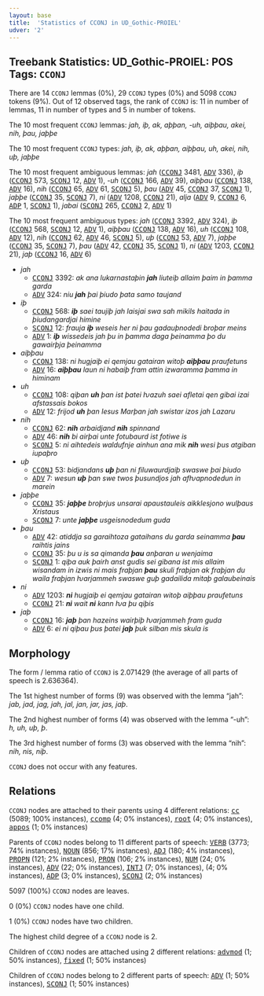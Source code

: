 ```yaml
---
layout: base
title:  'Statistics of CCONJ in UD_Gothic-PROIEL'
udver: '2'
---
```


## Treebank Statistics: UD_Gothic-PROIEL: POS Tags: `CCONJ`

There are 14 `CCONJ` lemmas (0%), 29 `CCONJ` types (0%) and 5098 `CCONJ` tokens (9%).
Out of 12 observed tags, the rank of `CCONJ` is: 11 in number of lemmas, 11 in number of types and 5 in number of tokens.

The 10 most frequent `CCONJ` lemmas: <em>jah, iþ, ak, aþþan, -uh, aiþþau, akei, nih, þau, jaþþe</em>

The 10 most frequent `CCONJ` types:  <em>jah, iþ, ak, aþþan, aiþþau, uh, akei, nih, uþ, jaþþe</em>

The 10 most frequent ambiguous lemmas: <em>jah</em> (<tt><a href="got_proiel-pos-CCONJ.html">CCONJ</a></tt> 3481, <tt><a href="got_proiel-pos-ADV.html">ADV</a></tt> 336), <em>iþ</em> (<tt><a href="got_proiel-pos-CCONJ.html">CCONJ</a></tt> 573, <tt><a href="got_proiel-pos-SCONJ.html">SCONJ</a></tt> 12, <tt><a href="got_proiel-pos-ADV.html">ADV</a></tt> 1), <em>-uh</em> (<tt><a href="got_proiel-pos-CCONJ.html">CCONJ</a></tt> 166, <tt><a href="got_proiel-pos-ADV.html">ADV</a></tt> 39), <em>aiþþau</em> (<tt><a href="got_proiel-pos-CCONJ.html">CCONJ</a></tt> 138, <tt><a href="got_proiel-pos-ADV.html">ADV</a></tt> 16), <em>nih</em> (<tt><a href="got_proiel-pos-CCONJ.html">CCONJ</a></tt> 65, <tt><a href="got_proiel-pos-ADV.html">ADV</a></tt> 61, <tt><a href="got_proiel-pos-SCONJ.html">SCONJ</a></tt> 5), <em>þau</em> (<tt><a href="got_proiel-pos-ADV.html">ADV</a></tt> 45, <tt><a href="got_proiel-pos-CCONJ.html">CCONJ</a></tt> 37, <tt><a href="got_proiel-pos-SCONJ.html">SCONJ</a></tt> 1), <em>jaþþe</em> (<tt><a href="got_proiel-pos-CCONJ.html">CCONJ</a></tt> 35, <tt><a href="got_proiel-pos-SCONJ.html">SCONJ</a></tt> 7), <em>ni</em> (<tt><a href="got_proiel-pos-ADV.html">ADV</a></tt> 1208, <tt><a href="got_proiel-pos-CCONJ.html">CCONJ</a></tt> 21), <em>alja</em> (<tt><a href="got_proiel-pos-ADV.html">ADV</a></tt> 9, <tt><a href="got_proiel-pos-CCONJ.html">CCONJ</a></tt> 6, <tt><a href="got_proiel-pos-ADP.html">ADP</a></tt> 1, <tt><a href="got_proiel-pos-SCONJ.html">SCONJ</a></tt> 1), <em>jabai</em> (<tt><a href="got_proiel-pos-SCONJ.html">SCONJ</a></tt> 265, <tt><a href="got_proiel-pos-CCONJ.html">CCONJ</a></tt> 2, <tt><a href="got_proiel-pos-ADV.html">ADV</a></tt> 1)

The 10 most frequent ambiguous types:  <em>jah</em> (<tt><a href="got_proiel-pos-CCONJ.html">CCONJ</a></tt> 3392, <tt><a href="got_proiel-pos-ADV.html">ADV</a></tt> 324), <em>iþ</em> (<tt><a href="got_proiel-pos-CCONJ.html">CCONJ</a></tt> 568, <tt><a href="got_proiel-pos-SCONJ.html">SCONJ</a></tt> 12, <tt><a href="got_proiel-pos-ADV.html">ADV</a></tt> 1), <em>aiþþau</em> (<tt><a href="got_proiel-pos-CCONJ.html">CCONJ</a></tt> 138, <tt><a href="got_proiel-pos-ADV.html">ADV</a></tt> 16), <em>uh</em> (<tt><a href="got_proiel-pos-CCONJ.html">CCONJ</a></tt> 108, <tt><a href="got_proiel-pos-ADV.html">ADV</a></tt> 12), <em>nih</em> (<tt><a href="got_proiel-pos-CCONJ.html">CCONJ</a></tt> 62, <tt><a href="got_proiel-pos-ADV.html">ADV</a></tt> 46, <tt><a href="got_proiel-pos-SCONJ.html">SCONJ</a></tt> 5), <em>uþ</em> (<tt><a href="got_proiel-pos-CCONJ.html">CCONJ</a></tt> 53, <tt><a href="got_proiel-pos-ADV.html">ADV</a></tt> 7), <em>jaþþe</em> (<tt><a href="got_proiel-pos-CCONJ.html">CCONJ</a></tt> 35, <tt><a href="got_proiel-pos-SCONJ.html">SCONJ</a></tt> 7), <em>þau</em> (<tt><a href="got_proiel-pos-ADV.html">ADV</a></tt> 42, <tt><a href="got_proiel-pos-CCONJ.html">CCONJ</a></tt> 35, <tt><a href="got_proiel-pos-SCONJ.html">SCONJ</a></tt> 1), <em>ni</em> (<tt><a href="got_proiel-pos-ADV.html">ADV</a></tt> 1203, <tt><a href="got_proiel-pos-CCONJ.html">CCONJ</a></tt> 21), <em>jaþ</em> (<tt><a href="got_proiel-pos-CCONJ.html">CCONJ</a></tt> 16, <tt><a href="got_proiel-pos-ADV.html">ADV</a></tt> 6)


* <em>jah</em>
  * <tt><a href="got_proiel-pos-CCONJ.html">CCONJ</a></tt> 3392: <em>ak ana lukarnastaþin <b>jah</b> liuteiþ allaim þaim in þamma garda</em>
  * <tt><a href="got_proiel-pos-ADV.html">ADV</a></tt> 324: <em>niu <b>jah</b> þai þiudo þata samo taujand</em>
* <em>iþ</em>
  * <tt><a href="got_proiel-pos-CCONJ.html">CCONJ</a></tt> 568: <em><b>iþ</b> saei taujiþ jah laisjai swa sah mikils haitada in þiudangardjai himine</em>
  * <tt><a href="got_proiel-pos-SCONJ.html">SCONJ</a></tt> 12: <em>frauja <b>iþ</b> weseis her ni þau gadauþnodedi broþar meins</em>
  * <tt><a href="got_proiel-pos-ADV.html">ADV</a></tt> 1: <em><b>iþ</b> wissedeis jah þu in þamma daga þeinamma þo du gawairþja þeinamma</em>
* <em>aiþþau</em>
  * <tt><a href="got_proiel-pos-CCONJ.html">CCONJ</a></tt> 138: <em>ni hugjaiþ ei qemjau gatairan witoþ <b>aiþþau</b> praufetuns</em>
  * <tt><a href="got_proiel-pos-ADV.html">ADV</a></tt> 16: <em><b>aiþþau</b> laun ni habaiþ fram attin izwaramma þamma in himinam</em>
* <em>uh</em>
  * <tt><a href="got_proiel-pos-CCONJ.html">CCONJ</a></tt> 108: <em>qiþan <b>uh</b> þan ist þatei ƕazuh saei afletai qen gibai izai afstassais bokos</em>
  * <tt><a href="got_proiel-pos-ADV.html">ADV</a></tt> 12: <em>frijod <b>uh</b> þan Iesus Marþan jah swistar izos jah Lazaru</em>
* <em>nih</em>
  * <tt><a href="got_proiel-pos-CCONJ.html">CCONJ</a></tt> 62: <em><b>nih</b> arbaidjand <b>nih</b> spinnand</em>
  * <tt><a href="got_proiel-pos-ADV.html">ADV</a></tt> 46: <em><b>nih</b> bi airþai unte fotubaurd ist fotiwe is</em>
  * <tt><a href="got_proiel-pos-SCONJ.html">SCONJ</a></tt> 5: <em>ni aihtedeis waldufnje ainhun ana mik <b>nih</b> wesi þus atgiban iupaþro</em>
* <em>uþ</em>
  * <tt><a href="got_proiel-pos-CCONJ.html">CCONJ</a></tt> 53: <em>bidjandans <b>uþ</b> þan ni filuwaurdjaiþ swaswe þai þiudo</em>
  * <tt><a href="got_proiel-pos-ADV.html">ADV</a></tt> 7: <em>wesun <b>uþ</b> þan swe twos þusundjos jah afƕapnodedun in marein</em>
* <em>jaþþe</em>
  * <tt><a href="got_proiel-pos-CCONJ.html">CCONJ</a></tt> 35: <em><b>jaþþe</b> broþrjus unsarai apaustauleis aikklesjono wulþaus Xristaus</em>
  * <tt><a href="got_proiel-pos-SCONJ.html">SCONJ</a></tt> 7: <em>unte <b>jaþþe</b> usgeisnodedum guda</em>
* <em>þau</em>
  * <tt><a href="got_proiel-pos-ADV.html">ADV</a></tt> 42: <em>atiddja sa garaihtoza gataihans du garda seinamma <b>þau</b> raihtis jains</em>
  * <tt><a href="got_proiel-pos-CCONJ.html">CCONJ</a></tt> 35: <em>þu u is sa qimanda <b>þau</b> anþaran u wenjaima</em>
  * <tt><a href="got_proiel-pos-SCONJ.html">SCONJ</a></tt> 1: <em>qiþa auk þairh anst gudis sei gibana ist mis allaim wisandam in izwis ni mais fraþjan <b>þau</b> skuli fraþjan ak fraþjan du waila fraþjan ƕarjammeh swaswe guþ gadailida mitaþ galaubeinais</em>
* <em>ni</em>
  * <tt><a href="got_proiel-pos-ADV.html">ADV</a></tt> 1203: <em><b>ni</b> hugjaiþ ei qemjau gatairan witoþ aiþþau praufetuns</em>
  * <tt><a href="got_proiel-pos-CCONJ.html">CCONJ</a></tt> 21: <em><b>ni</b> wait <b>ni</b> kann ƕa þu qiþis</em>
* <em>jaþ</em>
  * <tt><a href="got_proiel-pos-CCONJ.html">CCONJ</a></tt> 16: <em><b>jaþ</b> þan hazeins wairþiþ ƕarjammeh fram guda</em>
  * <tt><a href="got_proiel-pos-ADV.html">ADV</a></tt> 6: <em>ei ni qiþau þus þatei <b>jaþ</b> þuk silban mis skula is</em>

## Morphology

The form / lemma ratio of `CCONJ` is 2.071429 (the average of all parts of speech is 2.636364).

The 1st highest number of forms (9) was observed with the lemma “jah”: <em>jab, jad, jag, jah, jal, jan, jar, jas, jaþ</em>.

The 2nd highest number of forms (4) was observed with the lemma “-uh”: <em>h, uh, uþ, þ</em>.

The 3rd highest number of forms (3) was observed with the lemma “nih”: <em>nih, nis, niþ</em>.

`CCONJ` does not occur with any features.


## Relations

`CCONJ` nodes are attached to their parents using 4 different relations: <tt><a href="got_proiel-dep-cc.html">cc</a></tt> (5089; 100% instances), <tt><a href="got_proiel-dep-ccomp.html">ccomp</a></tt> (4; 0% instances), <tt><a href="got_proiel-dep-root.html">root</a></tt> (4; 0% instances), <tt><a href="got_proiel-dep-appos.html">appos</a></tt> (1; 0% instances)

Parents of `CCONJ` nodes belong to 11 different parts of speech: <tt><a href="got_proiel-pos-VERB.html">VERB</a></tt> (3773; 74% instances), <tt><a href="got_proiel-pos-NOUN.html">NOUN</a></tt> (856; 17% instances), <tt><a href="got_proiel-pos-ADJ.html">ADJ</a></tt> (180; 4% instances), <tt><a href="got_proiel-pos-PROPN.html">PROPN</a></tt> (121; 2% instances), <tt><a href="got_proiel-pos-PRON.html">PRON</a></tt> (106; 2% instances), <tt><a href="got_proiel-pos-NUM.html">NUM</a></tt> (24; 0% instances), <tt><a href="got_proiel-pos-ADV.html">ADV</a></tt> (22; 0% instances), <tt><a href="got_proiel-pos-INTJ.html">INTJ</a></tt> (7; 0% instances),  (4; 0% instances), <tt><a href="got_proiel-pos-ADP.html">ADP</a></tt> (3; 0% instances), <tt><a href="got_proiel-pos-SCONJ.html">SCONJ</a></tt> (2; 0% instances)

5097 (100%) `CCONJ` nodes are leaves.

0 (0%) `CCONJ` nodes have one child.

1 (0%) `CCONJ` nodes have two children.

The highest child degree of a `CCONJ` node is 2.

Children of `CCONJ` nodes are attached using 2 different relations: <tt><a href="got_proiel-dep-advmod.html">advmod</a></tt> (1; 50% instances), <tt><a href="got_proiel-dep-fixed.html">fixed</a></tt> (1; 50% instances)

Children of `CCONJ` nodes belong to 2 different parts of speech: <tt><a href="got_proiel-pos-ADV.html">ADV</a></tt> (1; 50% instances), <tt><a href="got_proiel-pos-SCONJ.html">SCONJ</a></tt> (1; 50% instances)

